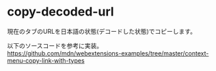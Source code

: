 # copy-decoded-url

現在のタブのURLを日本語の状態(デコードした状態)でコピーします。

以下のソースコードを参考に実装。  
https://github.com/mdn/webextensions-examples/tree/master/context-menu-copy-link-with-types